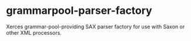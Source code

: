 # grammarpool-parser-factory
Xerces grammar-pool-providing SAX parser factory for use with Saxon or other XML processors.
